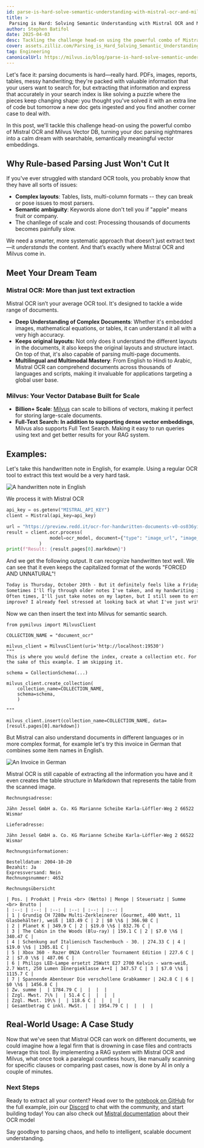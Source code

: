 ```yaml
---
id: parse-is-hard-solve-semantic-understanding-with-mistral-ocr-and-milvus.md
title: >
 Parsing is Hard: Solving Semantic Understanding with Mistral OCR and Milvus
author: Stephen Batifol
date: 2025-04-03
desc: Tackling the challenge head-on using the powerful combo of Mistral OCR and Milvus Vector DB, turning your doc parsing nightmares into a calm dream with searchable, semantically meaningful vector embeddings.
cover: assets.zilliz.com/Parsing_is_Hard_Solving_Semantic_Understanding_with_Mistral_OCR_and_Milvus_316ac013b6.png
tag: Engineering
canonicalUrl: https://milvus.io/blog/parse-is-hard-solve-semantic-understanding-with-mistral-ocr-and-milvus.md
---
```



Let's face it: parsing documents is hard—really hard. PDFs, images, reports, tables, messy handwriting; they're packed with valuable information that your users want to search for, but extracting that information and express that accurately in your search index is like solving a puzzle where the pieces keep changing shape: you thought you've solved it with an extra line of code but tomorrow a new doc gets ingested and you find another corner case to deal with.

In this post, we'll tackle this challenge head-on using the powerful combo of Mistral OCR and Milvus Vector DB, turning your doc parsing nightmares into a calm dream with searchable, semantically meaningful vector embeddings. 


## Why Rule-based Parsing Just Won't Cut It

If you've ever struggled with standard OCR tools, you probably know that they have all sorts of issues:

- **Complex layouts**: Tables, lists, multi-column formats -- they can break or pose issues to most parsers.
- **Semantic ambiguity**: Keywords alone don't tell you if "apple" means fruit or company.
- The chanllege of scale and cost: Processing thousands of documents becomes painfully slow.

We need a smarter, more systematic approach that doesn’t just extract text—it _understands_ the content. And that’s exactly where Mistral OCR and Milvus come in.


## Meet Your Dream Team

### Mistral OCR: More than just text extraction

Mistral OCR isn’t your average OCR tool. It's designed to tackle a wide range of documents.

- **Deep Understanding of Complex Documents**: Whether it's embedded images, mathematical equations, or tables, it can understand it all with a very high accuracy.
- **Keeps original layouts:** Not only does it understand the different layouts in the documents, it also keeps the original layouts and structure intact. On top of that, it's also capable of parsing multi-page documents.
- **Multilingual and Multimodal Mastery**: From English to Hindi to Arabic, Mistral OCR can comprehend documents across thousands of languages and scripts, making it invaluable for applications targeting a global user base.


### Milvus: Your Vector Database Built for Scale

- **Billion+ Scale**: [Milvus](https://milvus.io/) can scale to billions of vectors, making it perfect for storing large-scale documents.
- **Full-Text Search: In addition to supporting dense vector embeddings**, Milvus also supports Full Text Search. Making it easy to run queries using text and get better results for your RAG system.


## Examples:

Let's take this handwritten note in English, for example. Using a regular OCR tool to extract this text would be a very hard task.

![A handwritten note in English ](https://assets.zilliz.com/A_handwritten_note_in_English_3bbc40dee7.png)

We process it with Mistral OCR

```python
api_key = os.getenv("MISTRAL_API_KEY")
client = Mistral(api_key=api_key)

url = "https://preview.redd.it/ocr-for-handwritten-documents-v0-os036yiv9xod1.png?width=640&format=png&auto=webp&s=29461b68383534a3c1bf76cc9e36a2ba4de13c86"
result = client.ocr.process(
                model=ocr_model, document={"type": "image_url", "image_url": url}
            )
print(f"Result: {result.pages[0].markdown}")
```

And we get the following output. It can recognize handwritten text well. We can see that it even keeps the capitalized format of the words "FORCED AND UNNATURAL"!

```Markdown
Today is Thursday, October 20th - But it definitely feels like a Friday. I'm already considering making a second cup of coffee - and I haven't even finished my first. Do I have a problem?
Sometimes I'll fly through older notes I've taken, and my handwriting is unrecamptable. Perhaps it depends on the type of pen I use. I've tried writing in all cups but it looks so FORCED AND UNNATURAL.
Often times, I'll just take notes on my lapten, but I still seem to ermittelt forward pen and paper. Any advice on what to
improve? I already feel stressed at looking back at what I've just written - it looks like I different people wrote this!
```

Now we can then insert the text into Milvus for semantic search.

```
from pymilvus import MilvusClient 

COLLECTION_NAME = "document_ocr"

milvus_client = MilvusClient(uri='http://localhost:19530')
"""
This is where you would define the index, create a collection etc. For the sake of this example. I am skipping it. 

schema = CollectionSchema(...)

milvus_client.create_collection(
    collection_name=COLLECTION_NAME,
    schema=schema,
    )

"""

milvus_client.insert(collection_name=COLLECTION_NAME, data=[result.pages[0].markdown])
```

But Mistral can also understand documents in different languages or in more complex format, for example let's try this invoice in German that combines some item names in English.

![An Invoice in German](https://assets.zilliz.com/An_Invoice_in_German_994e204d49.png)

Mistral OCR is still capable of extracting all the information you have and it even creates the table structure in Markdown that represents the table from the scanned image.

```
Rechnungsadresse:

Jähn Jessel GmbH a. Co. KG Marianne Scheibe Karla-Löffler-Weg 2 66522 Wismar

Lieferadresse:

Jähn Jessel GmbH a. Co. KG Marianne Scheibe Karla-Löffler-Weg 2 66522 Wismar

Rechnungsinformationen:

Bestelldatum: 2004-10-20
Bezahit: Ja
Expressversand: Nein
Rechnungsnummer: 4652

Rechnungsübersicht

| Pos. | Produkt | Preis <br> (Netto) | Menge | Steuersatz | Summe <br> Brutto |
| :--: | :--: | :--: | :--: | :--: | :--: |
| 1 | Grundig CH 7280w Multi-Zerkleinerer (Gourmet, 400 Watt, 11 Glasbehälter), weiß | 183.49 C | 2 | $0 \%$ | 366.98 C |
| 2 | Planet K | 349.9 C | 2 | $19.0 \%$ | 832.76 C |
| 3 | The Cabin in the Woods (Blu-ray) | 159.1 C | 2 | $7.0 \%$ | 340.47 C |
| 4 | Schenkung auf Italienisch Taschenbuch - 30. | 274.33 C | 4 | $19.0 \%$ | 1305.81 C |
| 5 | Xbox 360 - Razer 0N2A Controller Tournament Edition | 227.6 C | 2 | $7.0 \%$ | 487.06 C |
| 6 | Philips LED-Lampe ersetzt 25Watt E27 2700 Kelvin - warm-weiß, 2.7 Watt, 250 Lumen IEnergieklasse A++I | 347.57 C | 3 | $7.0 \%$ | 1115.7 C |
| 7 | Spannende Abenteuer Die verschollene Grabkammer | 242.8 C | 6 | $0 \%$ | 1456.8 C |
| Zw. summe |  | 1784.79 C |  |  |  |
| Zzgl. Mwst. 7\% |  | 51.4 C |  |  |  |
| Zzgl. Mwst. 19\% |  | 118.6 C |  |  |  |
| Gesamtbetrag C inkl. MwSt. |  | 1954.79 C |  |  |  |
```


## Real-World Usage: A Case Study

Now that we've seen that Mistral OCR can work on different documents, we could imagine how a legal firm that is drowning in case files and contracts leverage this tool. By implementing a RAG system with Mistral OCR and Milvus, what once took a paralegal countless hours, like manually scanning for specific clauses or comparing past cases, now is done by AI in only a couple of minutes.


### Next Steps

Ready to extract all your content? Head over to the [notebook on GitHub](https://github.com/milvus-io/bootcamp/blob/master/bootcamp/tutorials/integration/mistral_ocr_with_milvus.ipynb) for the full example, join our [Discord](http://zilliz.com/discord) to chat with the community, and start building today! You can also check out [Mistral documentation](https://docs.mistral.ai/capabilities/document/) about their OCR model&#x20;

Say goodbye to parsing chaos, and hello to intelligent, scalable document understanding.
